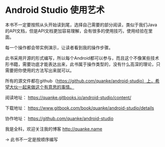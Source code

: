 # Android Studio 使用艺术

本书不一定要按照从头开始读到尾，选择自己需要的部分阅读，类似于我们Java的API文档，但是API文档更加容易理解，会有很多的使用技巧，使用经验在里面。

每一个操作都会带实例演示，让读者看到我的操作步骤。

此书采用开源的形式编写，所以每个Android都可以参与，而且这个不像某些技术形书籍，需要功底才能表达出来，此书属于操作类型的，没有什么高深的理论，只需要把你使用的方法写出来就可以。

所有的源文件都在github（https://github.com/quanke/android-studio）上，希望大伙一起来做这个有意思的事情。

阅读地址： https://quanke.gitbooks.io/android-studio/content/

下载地址： https://www.gitbook.com/book/quanke/android-studio/details

协作地址： https://github.com/quanke/android-studio


我是全科，欢迎关注我的博客 http://quanke.name 

-> 此书不一定是按顺序编写